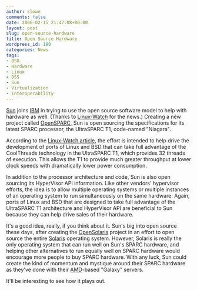 ```yaml
---
author: slowe
comments: false
date: 2006-02-15 21:47:08+00:00
layout: post
slug: open-source-hardware
title: Open Source Hardware
wordpress_id: 180
categories: News
tags:
- BSD
- Hardware
- Linux
- OSS
- Sun
- Virtualization
- Interoperability
---
```


[Sun](http://www.sun.com/) joins [IBM](http://www.ibm.com/) in trying to use the open source software model to help with hardware as well. (Thanks to [Linux-Watch](http://www.linux-watch.com/) for the news.) Creating a new project called [OpenSPARC](http://opensparc.sunsource.net/nonav/index.html), Sun is open sourcing the specifications for its latest SPARC processor, the UltraSPARC T1, code-named "Niagara".

According to the [Linux-Watch article](http://www.linux-watch.com/news/NS6472325496.html), the effort is intended to help drive the development of ports of Linux and BSD that can take full advantage of the CoolThreads technology in the UltraSPARC T1, which provides 32 threads of execution. This allows the T1 to provide much greater throughput at lower clock speeds with dramatically lower power consumption.

In addition to the processor architecture and code, Sun is also open sourcing its HyperVisor API information. Like other vendors' hypervisor efforts, the idea is to allow multiple operating systems or multiple instances of an operating system to run simultaneously on the same hardware. Again, ports of Linux and BSD that are designed to take full advantage of the UltraSPARC T1 architecture and HyperVisor API are beneficial to Sun because they can help drive sales of their hardware.

It's a good idea, really, if you think about it. Sun's big into open source these days, after creating the [OpenSolaris](http://opensolaris.org/os/) project in an effort to open source the entire [Solaris](http://www.sun.com/software/solaris/) operating system. However, Solaris is really the only operating system that can run well on Sun's SPARC hardware, and helping other alternatives to run equally well on SPARC hardware would encourage more people to buy SPARC hardware. With any luck, Sun could create the kind of momentum and mystique around their SPARC hardware as they've done with their [AMD](http://www.amd.com/)-based "Galaxy" servers.

It'll be interesting to see how it plays out.
